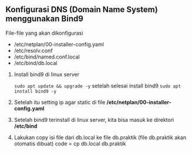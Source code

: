 ## Konfigurasi DNS (Domain Name System) menggunakan Bind9




File-file yang akan dikonfigurasi
- /etc/netplan/00-installer-config.yaml
- /etc/resolv.conf
- /etc/bind/named.conf.local
- /etc/bind/db.local


1. Install bind9 di linux server


   `sudo apt update && upgrade -y`
    setelah selesai install bind9 `sudo apt install bind9 -y`

2. Setelah itu setting ip agar static di file **/etc/netplan/00-installer-config.yaml**


3. Setelah bind9 terinstall di linux server, kita bisa masuk ke direktori **/etc/bind**

4. Lakukan copy isi file dari db.local ke file db.praktik (file db.praktik akan otomatis dibuat) code = cp db.local db.praktik